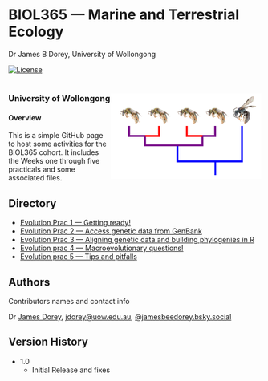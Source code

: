 **BIOL365** — Marine and Terrestrial Ecology
================
Dr James B Dorey, University of Wollongong

<!-- badges: start -->

[![License](https://img.shields.io/badge/license-GPL%20(%3E=%203)-lightgrey.svg?style=flat)](http://www.gnu.org/licenses/gpl-3.0.html)

<!-- badges: end -->

# <a href='https://github.com/jbdorey/EvolutionPracs'><img src="https://github.com/jbdorey/EvolutionPracs/blob/main/NC.png?raw=true" alt="A cartoonised phylogeny of bees with changing triats" align="right" width="300"/></a>

<!-- README.md is generated from README.Rmd. Please edit that file -->

### University of Wollongong

#### **Overview**

This is a simple GitHub page to host some activities for the BIOL365
cohort. It includes the Weeks one through five practicals and some
associated files.

## Directory

- [Evolution Prac 1 — Getting
  ready!](https://jbdorey.github.io/EvolutionPracs/articles/PhyloPrac1.html)
- [Evolution Prac 2 — Access genetic data from
  GenBank](https://jbdorey.github.io/EvolutionPracs/articles/PhyloPrac2.html)
- [Evolution Prac 3 — Aligning genetic data and building phylogenies in
  R](https://jbdorey.github.io/EvolutionPracs/articles/PhyloPrac3.html)
- [Evolution prac 4 — Macroevolutionary
  questions!](https://jbdorey.github.io/EvolutionPracs/articles/PhyloPrac4.html)
- [Evolution prac 5 — Tips and
  pitfalls](https://jbdorey.github.io/EvolutionPracs/articles/PhyloPrac5.html)

## Authors

Contributors names and contact info

Dr [James Dorey](https://scholars.uow.edu.au/james-dorey),
<jdorey@uow.edu.au>,
[@jamesbeedorey.bsky.social](%5Bhttps://twitter.com/dompizzie%5D(https://bsky.app/profile/jamesbeedorey.bsky.social))

## Version History

- 1.0
  - Initial Release and fixes
